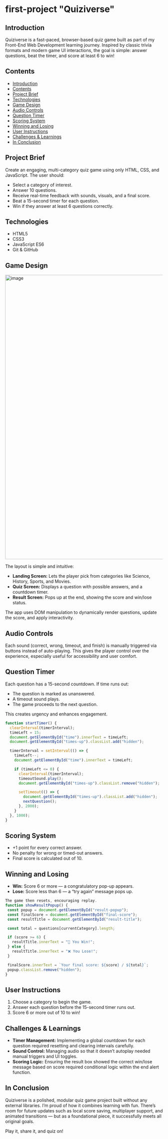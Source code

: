 # first-project "Quiziverse"



## Introduction

Quiziverse is a fast-paced, browser-based quiz game built as part of my Front-End Web Development learning journey. Inspired by classic trivia formats and modern game UI interactions, the goal is simple: answer questions, beat the timer, and score at least 6 to win!



## Contents

- [Introduction](#introduction)  
- [Contents](#contents)  
- [Project Brief](#project-brief)  
- [Technologies](#technologies)  
- [Game Design](#game-design)  
- [Audio Controls](#audio-controls)  
- [Question Timer](#question-timer)  
- [Scoring System](#scoring-system)  
- [Winning and Losing](#winning-and-losing)  
- [User Instructions](#user-instructions)  
- [Challenges & Learnings](#challenges--learnings)  
- [In Conclusion](#in-conclusion)



## Project Brief

Create an engaging, multi-category quiz game using only HTML, CSS, and JavaScript. The user should:

- Select a category of interest.
- Answer 10 questions.
- Receive real-time feedback with sounds, visuals, and a final score.
- Beat a 15-second timer for each question.
- Win if they answer at least 6 questions correctly.



## Technologies

- HTML5  
- CSS3  
- JavaScript ES6  
- Git & GitHub



## Game Design
<img width="1920" height="909" alt="image" src="https://github.com/user-attachments/assets/bf6f6ba7-aad4-4577-adca-8afb0f0dcfc6" />


The layout is simple and intuitive:
- **Landing Screen:** Lets the player pick from categories like Science, History, Sports, and Movies.
- **Quiz Screen:** Displays a question with possible answers, and a countdown timer.
- **Result Screen:** Pops up at the end, showing the score and win/lose status.

The app uses DOM manipulation to dynamically render questions, update the score, and apply interactivity.



## Audio Controls

Each sound (correct, wrong, timeout, and finish) is manually triggered via buttons instead of auto-playing. This gives the player control over the experience, especially useful for accessibility and user comfort.



## Question Timer

Each question has a 15-second countdown. If time runs out:
- The question is marked as unanswered.
- A timeout sound plays.
- The game proceeds to the next question.

This creates urgency and enhances engagement.
```js
function startTimer() {
  clearInterval(timerInterval);
  timeLeft = 15;
  document.getElementById("time").innerText = timeLeft;
  document.getElementById("times-up").classList.add("hidden");

  timerInterval = setInterval(() => {
    timeLeft--;
    document.getElementById("time").innerText = timeLeft;

    if (timeLeft <= 0) {
      clearInterval(timerInterval);
      timeoutSound.play();
      document.getElementById("times-up").classList.remove("hidden");

      setTimeout(() => {
        document.getElementById("times-up").classList.add("hidden");
        nextQuestion();
      }, 2000);
    }
  }, 1000);
}
```


## Scoring System

- +1 point for every correct answer.
- No penalty for wrong or timed-out answers.
- Final score is calculated out of 10.



## Winning and Losing

- **Win:** Score 6 or more — a congratulatory pop-up appears.
- **Lose:** Score less than 6 — a “try again” message pops up.
 ```js
The game then resets, encouraging replay.
function showResultPopup() {
  const popup = document.getElementById("result-popup");
  const finalScore = document.getElementById("final-score");
  const resultTitle = document.getElementById("result-title");

  const total = questions[currentCategory].length;

  if (score >= 6) {
    resultTitle.innerText = "🎉 You Win!";
  } else {
    resultTitle.innerText = "❌ You Lose!";
  }

  finalScore.innerText = `Your final score: ${score} / ${total}`;
  popup.classList.remove("hidden");
}
```


## User Instructions

1. Choose a category to begin the game.
2. Answer each question before the 15-second timer runs out.
3. Score 6 or more out of 10 to win!



## Challenges & Learnings

- **Timer Management:** Implementing a global countdown for each question required resetting and clearing intervals carefully.
- **Sound Control:** Managing audio so that it doesn’t autoplay needed manual triggers and UI toggles.
- **Scoring Logic:** Ensuring the result box showed the correct win/lose message based on score required conditional logic within the end alert function.



##  In Conclusion

Quiziverse is a polished, modular quiz game project built without any external libraries. I’m proud of how it combines learning with fun. There’s room for future updates such as local score saving, multiplayer support, and animated transitions — but as a foundational piece, it successfully meets all original goals.

Play it, share it, and quiz on!



